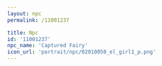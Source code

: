 ```yaml
---
layout: npc
permalink: /11001237

title: Npc
id: '11001237'
npc_name: 'Captured Fairy'
icon_url: 'portrait/npc/02010050_el_girl1_p.png'
---
```

